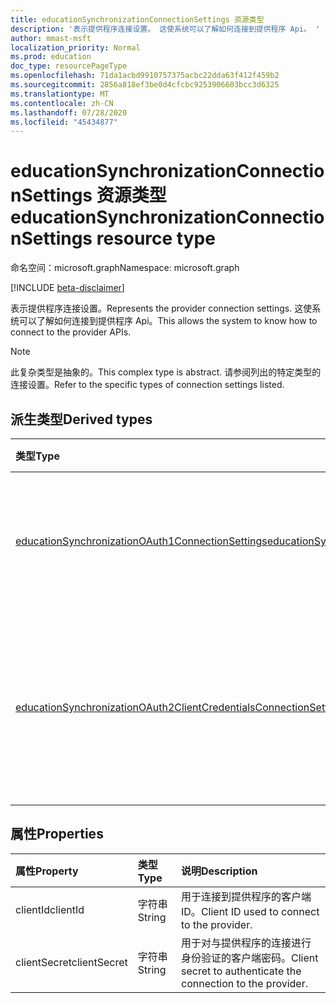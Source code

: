 ```yaml
---
title: educationSynchronizationConnectionSettings 资源类型
description: '表示提供程序连接设置。 这使系统可以了解如何连接到提供程序 Api。 '
author: mmast-msft
localization_priority: Normal
ms.prod: education
doc_type: resourcePageType
ms.openlocfilehash: 71da1acbd9910757375acbc22dda63f412f459b2
ms.sourcegitcommit: 2856a818ef3be0d4cfcbc9253906603bcc3d6325
ms.translationtype: MT
ms.contentlocale: zh-CN
ms.lasthandoff: 07/28/2020
ms.locfileid: "45434877"
---
```

# <a name="educationsynchronizationconnectionsettings-resource-type"></a><span data-ttu-id="d2dfe-104">educationSynchronizationConnectionSettings 资源类型</span><span class="sxs-lookup"><span data-stu-id="d2dfe-104">educationSynchronizationConnectionSettings resource type</span></span>

<span data-ttu-id="d2dfe-105">命名空间：microsoft.graph</span><span class="sxs-lookup"><span data-stu-id="d2dfe-105">Namespace: microsoft.graph</span></span>

[!INCLUDE [beta-disclaimer](../../includes/beta-disclaimer.md)]

<span data-ttu-id="d2dfe-106">表示提供程序连接设置。</span><span class="sxs-lookup"><span data-stu-id="d2dfe-106">Represents the provider connection settings.</span></span> <span data-ttu-id="d2dfe-107">这使系统可以了解如何连接到提供程序 Api。</span><span class="sxs-lookup"><span data-stu-id="d2dfe-107">This allows the system to know how to connect to the provider APIs.</span></span>

> [!NOTE]
> <span data-ttu-id="d2dfe-108">此复杂类型是抽象的。</span><span class="sxs-lookup"><span data-stu-id="d2dfe-108">This complex type is abstract.</span></span> <span data-ttu-id="d2dfe-109">请参阅列出的特定类型的连接设置。</span><span class="sxs-lookup"><span data-stu-id="d2dfe-109">Refer to the specific types of connection settings listed.</span></span>

## <a name="derived-types"></a><span data-ttu-id="d2dfe-110">派生类型</span><span class="sxs-lookup"><span data-stu-id="d2dfe-110">Derived types</span></span>

| <span data-ttu-id="d2dfe-111">类型</span><span class="sxs-lookup"><span data-stu-id="d2dfe-111">Type</span></span>                                                                                                                                      | <span data-ttu-id="d2dfe-112">说明</span><span class="sxs-lookup"><span data-stu-id="d2dfe-112">Description</span></span>                                                                   |
| :---------------------------------------------------------------------------------------------------------------------------------------- | :---------------------------------------------------------------------------- |
| [<span data-ttu-id="d2dfe-113">educationSynchronizationOAuth1ConnectionSettings</span><span class="sxs-lookup"><span data-stu-id="d2dfe-113">educationSynchronizationOAuth1ConnectionSettings</span></span>](educationsynchronizationoauth1connectionsettings.md)                                   | <span data-ttu-id="d2dfe-114">使用此类型可提供 OAuth1 连接设置。</span><span class="sxs-lookup"><span data-stu-id="d2dfe-114">Use this type to provide OAuth1 connection settings.</span></span>                          |
| [<span data-ttu-id="d2dfe-115">educationSynchronizationOAuth2ClientCredentialsConnectionSettings</span><span class="sxs-lookup"><span data-stu-id="d2dfe-115">educationSynchronizationOAuth2ClientCredentialsConnectionSettings</span></span>](educationsynchronizationoauth2clientcredentialsconnectionsettings.md) | <span data-ttu-id="d2dfe-116">使用此类型可提供 OAuth2 客户端凭据授予连接设置。</span><span class="sxs-lookup"><span data-stu-id="d2dfe-116">Use this type to provide OAuth2 Client Credentials Grant connection settings.</span></span> |

## <a name="properties"></a><span data-ttu-id="d2dfe-117">属性</span><span class="sxs-lookup"><span data-stu-id="d2dfe-117">Properties</span></span>

| <span data-ttu-id="d2dfe-118">属性</span><span class="sxs-lookup"><span data-stu-id="d2dfe-118">Property</span></span>     | <span data-ttu-id="d2dfe-119">类型</span><span class="sxs-lookup"><span data-stu-id="d2dfe-119">Type</span></span>   | <span data-ttu-id="d2dfe-120">说明</span><span class="sxs-lookup"><span data-stu-id="d2dfe-120">Description</span></span>                                                   |
| :----------- | :----- | :------------------------------------------------------------ |
| <span data-ttu-id="d2dfe-121">clientId</span><span class="sxs-lookup"><span data-stu-id="d2dfe-121">clientId</span></span>     | <span data-ttu-id="d2dfe-122">字符串</span><span class="sxs-lookup"><span data-stu-id="d2dfe-122">String</span></span> | <span data-ttu-id="d2dfe-123">用于连接到提供程序的客户端 ID。</span><span class="sxs-lookup"><span data-stu-id="d2dfe-123">Client ID used to connect to the provider.</span></span>                    |
| <span data-ttu-id="d2dfe-124">clientSecret</span><span class="sxs-lookup"><span data-stu-id="d2dfe-124">clientSecret</span></span> | <span data-ttu-id="d2dfe-125">字符串</span><span class="sxs-lookup"><span data-stu-id="d2dfe-125">String</span></span> | <span data-ttu-id="d2dfe-126">用于对与提供程序的连接进行身份验证的客户端密码。</span><span class="sxs-lookup"><span data-stu-id="d2dfe-126">Client secret to authenticate the connection to the provider.</span></span> |
